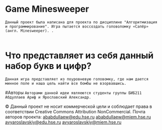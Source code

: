 # Game Minesweeper 
`Данный проект была написана для проекта по дисциплине "Алгоритмизация и программирование". Игра пытается воссоздать головоломку «Сапёр» (англ. Minesweeper).
.`<br><br>

# Что представляет из себя данный набор букв и цифр?
`Данная игра представляет из поуровневую головомку, где нам дается минное поле и наша цель найти все бомбы не взорвавшись.`

#Авторы 
`Авторами данной идеи являеются студенты группы БИБ211 Абдуллаев Ариф и Ярославский Александр.`

&copy; Данный проект не носит коммерческой цели и соблюдает права в соответствии Creative Commons Attribution NonCommercial. 
Почта авторов проекта: 
ababdullaew@edu.hse.ru ababdullaew@miem.hse.ru 
avyaroslavskiy@edu.hse.ru avyaroslavskiy@miem.hse.ru

